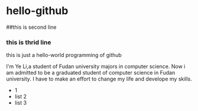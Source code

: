 # hello-github
##this is second line 
### this is thrid line
this is just a hello-world programming of github

I'm Ye Li,a student of Fudan university majors in computer science. Now
i am admitted to be a graduated student of computer science in Fudan university.
I have to make an effort to change my life and develope my skills.


*  1
* list 2
* list 3
